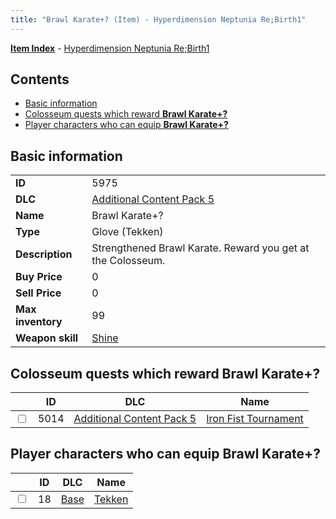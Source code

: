 ```yaml
---
title: "Brawl Karate+? (Item) - Hyperdimension Neptunia Re;Birth1"
---
```


[**Item Index**](/neptunia/rb1/item/index.html) - [Hyperdimension Neptunia Re;Birth1](/neptunia/rb1)

## Contents

- [Basic information](#basic-information)
- [Colosseum quests which reward **Brawl Karate+?**](#colosseum-quests-which-reward-brawl-karate)
- [Player characters who can equip **Brawl Karate+?**](#player-characters-who-can-equip-brawl-karate)

## Basic information

|   |   |
| -- | -- |
| **ID** | 5975 |
| **DLC** | [Additional Content Pack 5](/neptunia/rb1/dlc/14-pack5.html) |
| **Name** | Brawl Karate+? |
| **Type** | Glove (Tekken) |
| **Description** | Strengthened Brawl Karate. Reward you get at the Colosseum. |
| **Buy Price** | 0 |
| **Sell Price** | 0 |
| **Max inventory** | 99 |
| **Weapon skill** | [Shine](/neptunia/rb1/skill/9-3001-shine.html) |

## Colosseum quests which reward **Brawl Karate+?**

|    | ID | DLC | Name |
| -- | -- | --- | ---- |
| <input type="checkbox" id="rb1-colosseum-14-5014" class="trackbox" /> | 5014 | [Additional Content Pack 5](/neptunia/rb1/dlc/14-pack5.html) | [Iron Fist Tournament](/neptunia/rb1/colosseum/14-5014-iron-fist-tournament.html) |

## Player characters who can equip **Brawl Karate+?**

|    | ID | DLC | Name |
| -- | -- | --- | ---- |
| <input type="checkbox" id="rb1-player-1-18" class="trackbox" /> | 18 | [Base](/neptunia/rb1/dlc/1-base.html) | [Tekken](/neptunia/rb1/player/1-18-tekken.html) |